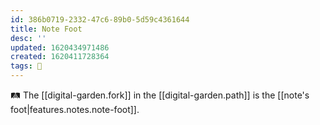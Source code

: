 ```yaml
---
id: 386b0719-2332-47c6-89b0-5d59c4361644
title: Note Foot
desc: ''
updated: 1620434971486
created: 1620411728364
tags: 🌿
---
```


🛤 The [[digital-garden.fork]] in the [[digital-garden.path]] is the [[note's foot|features.notes.note-foot]]. 
